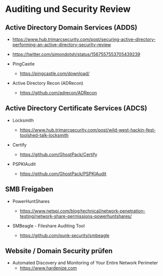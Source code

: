 # Auditing und Security Review

## Active Directory Domain Services (ADDS)

* https://www.hub.trimarcsecurity.com/post/securing-active-directory-performing-an-active-directory-security-review
* https://twitter.com/simondotsh/status/1567557553705439239

* PingCastle
    * https://pingcastle.com/download/

* Active Directory Recon (ADRecon)
    * https://github.com/adrecon/ADRecon

## Active Directory Certificate Services (ADCS)

* Locksmith
    * https://www.hub.trimarcsecurity.com/post/wild-west-hackin-fest-toolshed-talk-locksmith

* Certify
    * https://github.com/GhostPack/Certify

* PSPKIAudit
    * https://github.com/GhostPack/PSPKIAudit

## SMB Freigaben

* PowerHuntShares
    * https://www.netspi.com/blog/technical/network-penetration-testing/network-share-permissions-powerhuntshares/

* SMBeagle - Fileshare Auditing Tool
    * https://github.com/punk-security/smbeagle

## Website / Domain Security prüfen

* Automated Discovery and Monitoring of Your Entire Network Perimeter
    * https://www.hardenize.com

